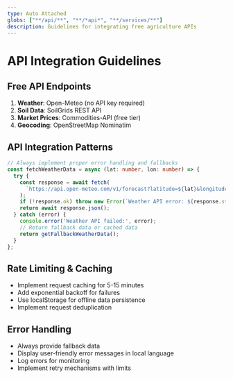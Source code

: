 ```yaml
---
type: Auto Attached
globs: ["**/api/**", "**/*api*", "**/services/**"]
description: Guidelines for integrating free agriculture APIs
---
```


# API Integration Guidelines

## Free API Endpoints
1. **Weather**: Open-Meteo (no API key required)
2. **Soil Data**: SoilGrids REST API
3. **Market Prices**: Commodities-API (free tier)
4. **Geocoding**: OpenStreetMap Nominatim

## API Integration Patterns
```typescript
// Always implement proper error handling and fallbacks
const fetchWeatherData = async (lat: number, lon: number) => {
  try {
    const response = await fetch(
      `https://api.open-meteo.com/v1/forecast?latitude=${lat}&longitude=${lon}&current=temperature_2m,relative_humidity_2m,precipitation`
    );
    if (!response.ok) throw new Error(`Weather API error: ${response.status}`);
    return await response.json();
  } catch (error) {
    console.error('Weather API failed:', error);
    // Return fallback data or cached data
    return getFallbackWeatherData();
  }
};
```

## Rate Limiting & Caching
- Implement request caching for 5-15 minutes
- Add exponential backoff for failures
- Use localStorage for offline data persistence
- Implement request deduplication

## Error Handling
- Always provide fallback data
- Display user-friendly error messages in local language
- Log errors for monitoring
- Implement retry mechanisms with limits
